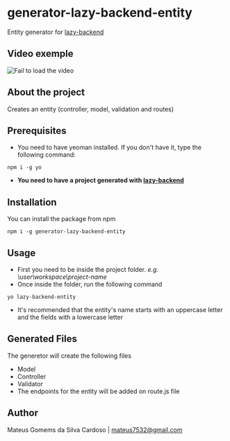 # generator-lazy-backend-entity
Entity generator for [lazy-backend](https://github.com/UnDer-7/generator-lazy-backend)
## Video exemple
![Fail to load the video](https://media.giphy.com/media/62789RPCUl8xGsoWMA/giphy.gif)
## About the project
Creates an entity (controller, model, validation and routes)
## Prerequisites
- You need to have yeoman installed. If you don't have it, type the following command: 
```
npm i -g yo
```
- **You need to have a project generated with [lazy-backend](https://github.com/UnDer-7/generator-lazy-backend)**
## Installation
You can install the package from npm
```
npm i -g generator-lazy-backend-entity
```
## Usage
- First you need to be inside the project folder. *e.g. \user\workspace\project-name*
- Once inside the folder, run the following command
```
yo lazy-backend-entity
```
- It's recommended that the entity's name starts with an uppercase letter and the fields with a lowercase letter
## Generated Files
The generetor will create the following files
- Model
- Controller
- Validator
- The endpoints for the entity will be added on route.js file
## Author
Mateus Gomems da Silva Cardoso | mateus7532@gmail.com
